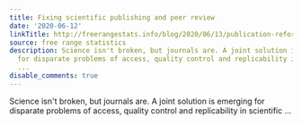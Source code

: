 ```yaml
---
title: Fixing scientific publishing and peer review
date: '2020-06-12'
linkTitle: http://freerangestats.info/blog/2020/06/13/publication-reform
source: free range statistics
description: Science isn't broken, but journals are. A joint solution is emerging
  for disparate problems of access, quality control and replicability in scientific
  ...
disable_comments: true
---
```

Science isn't broken, but journals are. A joint solution is emerging for disparate problems of access, quality control and replicability in scientific ...